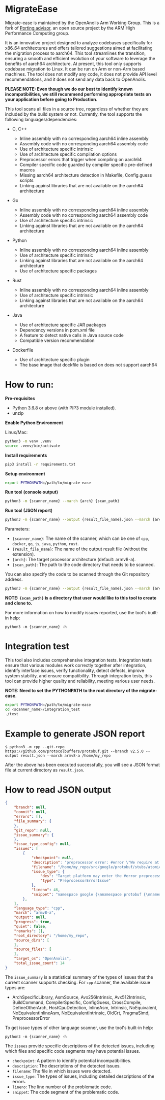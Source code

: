 MigrateEase
============

Migrate-ease is maintained by the OpenAnolis Arm Working Group. This is a fork of [Porting advisor](https://github.com/arm-hpc/porting-advisor), an open source project by the ARM High Performance Computing group.

It is an innovative project designed to analyze codebases specifically for x86_64 architectures and offers tailored suggestions aimed at facilitating the migration process to aarch64. This tool streamlines the transition, ensuring a smooth and efficient evolution of your software to leverage the benefits of aarch64 architecture. At present, this tool only supports codebase migration to Linux. It can be run on Arm or non-Arm based machines. The tool does not modify any code, it does not provide API level recommendations, and it does not send any data back to OpenAnolis.

**PLEASE NOTE: Even though we do our best to identify known incompatibilities, we still recommend performing appropriate tests on your application before going to Production.**

This tool scans all files in a source tree, regardless of whether they are included by the build system or not. Currently, the tool supports the following languages/dependencies:

* C, C++
    * Inline assembly with no corresponding aarch64 inline assembly
    * Assembly code with no corresponding aarch64 assembly code
    * Use of architecture specific intrinsic
    * Use of architecture specific compilation options
    * Preprocessor errors that trigger when compiling on aarch64
    * Compiler specific code guarded by compiler specific pre-defined macros
    * Missing aarch64 architecture detection in Makefile, Config.guess scripts
    * Linking against libraries that are not available on the aarch64 architecture

* Go
    * Inline assembly with no corresponding aarch64 inline assembly
    * Assembly code with no corresponding aarch64 assembly code
    * Use of architecture specific intrinsic
    * Linking against libraries that are not available on the aarch64 architecture

* Python
    * Inline assembly with no corresponding aarch64 inline assembly
    * Use of architecture specific intrinsic
    * Linking against libraries that are not available on the aarch64 architecture
    * Use of architecture specific packages

* Rust
    * Inline assembly with no corresponding aarch64 inline assembly
    * Use of architecture specific intrinsic
    * Linking against libraries that are not available on the aarch64 architecture

* Java
    * Use of architecture specific JAR packages
    * Dependency versions in pom.xml file
    * A feature to detect native calls in Java source code
    * Compatible version recommendation

* Dockerfile
    * Use of architecture specific plugin
    * The base image that dockfile is based on does not support aarch64

# How to run:

**Pre-requisites**
- Python 3.6.8 or above (with PIP3 module installed).
- unzip

**Enable Python Environment**

Linux/Mac:
```bash
python3 -m venv .venv
source .venv/bin/activate
```

**Install requirements**

```bash
pip3 install -r requirements.txt
```

**Setup environment**
```bash
export PYTHONPATH=/path/to/migrate-ease
```

**Run tool (console output)**

```bash
python3 -m {scanner_name} --march {arch} {scan_path}
```

**Run tool (JSON report)**

```bash
python3 -m {scanner_name} --output {result_file_name}.json --march {arch} {scan_path}
```

Parameters:
- `{scanner_name}`: The name of the scanner, which can be one of `cpp`, `docker`, `go`, `js`, `java`, `python`, `rust`.
- `{result_file_name}`: The name of the output result file (without the extension).
- `{arch}`: The target processor architecture (default: armv8-a).
- `{scan_path}`: The path to the code directory that needs to be scanned.

You can also specify the code to be scanned through the Git repository address.
```bash
python3 -m {scanner_name} --output {result_file_name}.json --march {arch} --git-repo {repo} {scan_path}
```
**NOTE: `{scan_path}` is a directory that user would like to this tool to create and clone to.**

For more information on how to modify issues reported, use the tool's built-in help:

```
python3 -m {scanner_name} -h
```

# Integration test

This tool also includes comprehensive integration tests. Integration tests ensure that various modules work correctly together after integration, identify interface issues, verify functionality, detect defects, improve system stability, and ensure compatibility. Through integration tests, this tool can provide higher quality and reliability, meeting various user needs.

**NOTE: Need to set the PYTHONPATH to the root directory of the migrate-ease.**

```bash
export PYTHONPATH=/path/to/migrate-ease
cd <scanner_name>/integration_test
./test
```

# Example to generate JSON report
```
$ python3 -m cpp --git-repo https://github.com/protocolbuffers/protobuf.git --branch v2.5.0 --output result.json --march armv8-a /home/my_repo
```
After the above has been executed successfully, you will see a JSON format file at current directory as `result.json`.

# How to read JSON output
```json
{
    "branch": null,
    "commit": null,
    "errors": [],
    "file_summary": {
    },
    "git_repo": null,
    "issue_summary": {
    },
    "issue_type_config": null,
    "issues": [
        {
            "checkpoint": null,
            "description": "preprocessor error: #error \"We require at least vs2005 for MemoryBarrier\"",
            "filename": "/home/my_repo/src/google/protobuf/stubs/atomicops_internals_x86_msvc.h",
            "issue_type": {
                "des": "Target platform may enter the #error preprocessing logic.",
                "type": "PreprocessorErrorIssue"
            },
            "lineno": 46,
            "snippet": "namespace google {\nnamespace protobuf {\nnamespace internal {\n\ninline Atomic32 NoBarrier_AtomicIncrement(volatile Atomic32* ptr,\n                                          Atomic32 increment) {\n  return Barrier_AtomicIncrement(ptr, increment);\n}\n\n#if !(defined(_MSC_VER) && _MSC_VER >= 1400)\n<font style='color:red;'>#error \"We require at least vs2005 for MemoryBarrier\"</font>\n#endif\n\ninline Atomic32 Acquire_CompareAndSwap(volatile Atomic32* ptr,\n                                       Atomic32 old_value,\n                                       Atomic32 new_value) {\n  return NoBarrier_CompareAndSwap(ptr, old_value, new_value);\n}\n\ninline Atomic32 Release_CompareAndSwap(volatile Atomic32* ptr,\n                                       Atomic32 old_value,\n"
        },
    ],
    "language_type": "cpp",
    "march": "armv8-a",
    "output": null,
    "progress": true,
    "quiet": false,
    "remarks": [],
    "root_directory": "/home/my_repo",
    "source_dirs": [
    ],
    "source_files": [
    ],
    "target_os": "OpenAnolis",
    "total_issue_count": 14
}
```

The `issue_summary` is a statistical summary of the types of issues that the current scanner supports checking. For `cpp` scanner, the available issue types are:

- ArchSpecificLibrary, AsmSource, Avx256Intrinsic, Avx512Intrinsic,
  BuildCommand, CompilerSpecific, ConfigGuess, CrossCompile,
  DefineOtherArch, HostCpuDetection, InlineAsm, Intrinsic,
  NoEquivalent, NoEquivalentInlineAsm, NoEquivalentIntrinsic, OldCrt,
  PragmaSimd, PreprocessorError

To get issue types of other language scanner, use the tool's built-in help:

```
python3 -m {scanner_name} -h
```

The `issues` provide specific descriptions of the detected issues, including which files and specific code segments may have potential issues.
- `checkpoint`: A pattern to identify potential incompatibilities.
- `description`: The descriptions of the detected issues.
- `filename`: The file in which issues were detected.
- `issue_type`: The types of issues, including detailed descriptions of the errors.
- `lineno`: The line number of the problematic code.
- `snippet`: The code segment of the problematic code.
